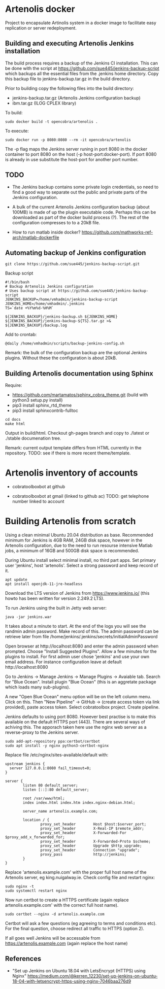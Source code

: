 # Artenolis docker

Project to encapsulate Artinolis system in a docker image to facilitate easy replication or
server redeployment.


## Building and executing Artenolis Jenkins installation

The build process requires a backup of the Jenkins CI installation. This can be 
done with the script at https://github.com/sue445/jenkins-backup-script 
which backups all the essential files from the .jenkins home directory.
Copy this backup file to jenkins-backup.tar.gz in the build directory.

Prior to building copy the following files into the build directory:

 * jenkins-backup.tar.gz (Artenolis Jenkins configuration backup)
 * ibm.tar.gz (ILOG CPLEX library)

To build:

```
sudo docker build -t opencobra/artenolis .
```

To execute: 

```
sudo docker run -p 8080:8080 --rm -it opencobra/artenolis
```

The -p flag maps the Jenkins server runing in port 8080 in the docker container to 
port 8080 on the host (-p host-port:docker-port). If port 8080 is already in use
substitute the host-port for another port number.


## TODO

 * The Jenkins backup contains some private login credentials, so need to find a 
good way to separate out the public and private parts of the Jenkins 
configuration.

 * A bulk of the current Artenolis Jenkins configuration backup (about 100MB) is 
made of up the  plugin executable code. Perhaps this can be downloaded as part of 
the docker build process (?). The rest of the configuration compresses to to a 20kB 
file.

 * How to run matlab inside docker? https://github.com/mathworks-ref-arch/matlab-dockerfile


## Automating backup of Jenkins configuration

```
git clone https://github.com/sue445/jenkins-backup-script.git
```

Backup script

```
#!/bin/bash
# Backup Artenolis Jenkins configuration
# Uses backup script at https://github.com/sue445/jenkins-backup-script
JENKINS_BACKUP=/home/vmhadmin/jenkins-backup-script
JENKINS_HOME=/home/vmhadmin/.jenkins
TS=`date +%Y%m%d-%H%M`

${JENKINS_BACKUP}/jenkins-backup.sh ${JENKINS_HOME} ${JENKINS_BACKUP}/jenkins-backup-${TS}.tar.gz >& ${JENKINS_BACKUP}/backup.log
```

Add to crontab:

```
@daily /home/vmhadmin/scripts/backup-jenkins-config.sh 
```

Remark: the bulk of the configuration backup are the optional Jenkins plugins. Without these the 
configuration is about 20kB. 

## Building Artenolis documentation using Sphinx

Require:
  * https://github.com/martamatos/sphinx_cobra_theme.git (build with python3 setup.py install)
  * pip3 install sphinx_rtd_theme
  * pip3 install sphinxcontrib-fulltoc
  
```
cd docs
make html
```

Output in build/html. Checkout gh-pages branch and copy to ./latest or ./stable documenation tree.

Remark: current output template differs from HTML currently in the repository. TODO: see if there is 
more recent theme/template.

# Artenolis inventory of accounts

 * cobratoolboxbot at github
 
 * cobratoolboxbot at gmail (linked to github ac) TODO: get telephone number linked to account
 
# Building Artenolis from scratch
 
Using a clean minimal Ubuntu 20.04 distribution as base. Recommended minimum for Jenkins is 4GB RAM, 24GB disk space, however in the Artenolis configuration, due to the need to run resourse intensive Matlab jobs, a minimum of 16GB and 500GB disk space is recommended. 

During Ubuntu install select minimal install, no third part apps. Set primary user 'jenkins', host 'artenolis'. Select a strong password and keep record of it.
 
```
apt update
apt install openjdk-11-jre-headless
```

Download the LTS version of Jenkins from https://www.jenkins.io/  (this howto has been written for version 2.249.2 LTS).

To run Jenkins using the built in Jetty web server:

```
java -jar jenkins.war
```

It takes about a minute to start. At the end of the logs you will see the randmin admin password. Make record of this. The admin password can be retrieve later from file /home/jenkins/.jenkins/secrets/initialAdminPassword

Open browser at http://localhost:8080   and enter the admin password when prompted.  Choose "Install Suggested Plugins". Allow a few minutes for the plugins to install.  For first admin user chose 'jenkins' and use your own email address. For instance configuration leave at default http://localhost:8080

Go to Jenkins -> Manage Jenkins -> Manage Plugins -> Avaiable tab. Search for  "Blue Ocean".   Install plugin "Blue Ocean" (this is an aggretate package which loads many sub-plugins).

A new  "Open Blue Ocean" menu option will be on the left column menu. Click on this. Then "New Pipeline" -> GitHub -> (create access token via link provided), paste access token. Select cobratoolbox project. Create pipeline.

Jenkins defaults to using port 8080. However best practise is to make this available on the default HTTPS port (443). There are several ways of achiving this. The apporach taken here use the nginx web server as a reverse-proxy to the Jenkins server.

```
sudo add-apt-repository ppa:certbot/certbot
sudo apt install -y nginx python3-certbot-nginx
```

Replace file /etc/nginx/sites-available/default  with:

```
upstream jenkins {
  server 127.0.0.1:8080 fail_timeout=0;
}

server {
        listen 80 default_server;
        listen [::]:80 default_server;

        root /var/www/html;
        index index.html index.htm index.nginx-debian.html;

        server_name artenolis.example.com;

        location / {
                proxy_set_header        Host $host:$server_port;
                proxy_set_header        X-Real-IP $remote_addr;
                proxy_set_header        X-Forwarded-For $proxy_add_x_forwarded_for;
                proxy_set_header        X-Forwarded-Proto $scheme; 
                proxy_set_header        Upgrade $http_upgrade;
                proxy_set_header        Connection "upgrade";
                proxy_pass              http://jenkins;
        }
}

```

Replace 'artenolis.example.com' with the proper full host name of the Artenolis server, eg king.nuigalway.ie. Check config file and restart nginx:

```
sudo nginx -t
sudo systemctl restart nginx
```

Now run certbot to create a HTTPS certificate (again replace artenolis.example.com' with the correct full host name).

```
sudo certbot --nginx -d artenolis.example.com
```

Certbot will ask a few questions (eg agreeing to terms and conditions etc). For the final question, choose redirect all traffic to HTTPS (option 2).

If all goes well Jenkins will be accessable from https://artenolis.example.com  (again replace the host name)


## References

  * "Set up Jenkins on Ubuntu 18.04 with LetsEncrypt (HTTPS) using Nginx" https://medium.com/@kerren_12230/set-up-jenkins-on-ubuntu-18-04-with-letsencrypt-https-using-nginx-7046baa276d9



 
